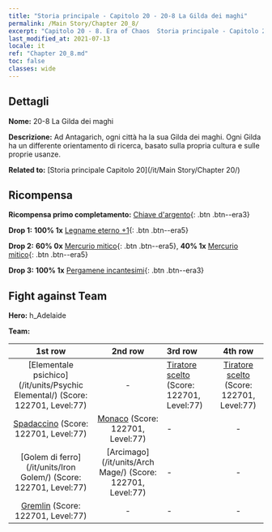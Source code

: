 ```yaml
---
title: "Storia principale - Capitolo 20 - 20-8 La Gilda dei maghi"
permalink: /Main Story/Chapter 20_8/
excerpt: "Capitolo 20 - 8. Era of Chaos  Storia principale - Capitolo 20_8. 20-8 La Gilda dei maghi"
last_modified_at: 2021-07-13
locale: it
ref: "Chapter 20_8.md"
toc: false
classes: wide
---
```


## Dettagli

 **Nome:** 20-8 La Gilda dei maghi

 **Descrizione:** Ad Antagarich, ogni città ha la sua Gilda dei maghi. Ogni Gilda ha un differente orientamento di ricerca, basato sulla propria cultura e sulle proprie usanze.

 **Related to:** [Storia principale Capitolo 20](/it/Main Story/Chapter 20/)

## Ricompensa

 **Ricompensa primo completamento:** [Chiave d'argento](/ItemsIT/con_693/){: .btn .btn--era3}

 **Drop 1:** **100% 1x** [Legname eterno +1](/ItemsIT/mat_69/){: .btn .btn--era5}

 **Drop 2:** **60% 0x** [Mercurio mitico](/ItemsIT/mat_63/){: .btn .btn--era5}, **40% 1x** [Mercurio mitico](/ItemsIT/mat_63/){: .btn .btn--era5}

 **Drop 3:** **100% 1x** [Pergamene incantesimi](/ItemsIT/con_694/){: .btn .btn--era3}


## Fight against Team
 **Hero:** h_Adelaide

 **Team:**


  | 1st row | 2nd row | 3rd row | 4th row |
  |:----:|:----:|:----|:----:|
  | [Elementale psichico](/it/units/Psychic Elemental/) (Score: 122701, Level:77)  | - | [Tiratore scelto](/it/units/Marksman/) (Score: 122701, Level:77)  | [Tiratore scelto](/it/units/Marksman/) (Score: 122701, Level:77)  |
  | [Spadaccino](/it/units/Swordsman/) (Score: 122701, Level:77)  | [Monaco](/it/units/Monk/) (Score: 122701, Level:77)  | - | - |
  | [Golem di ferro](/it/units/Iron Golem/) (Score: 122701, Level:77)  | [Arcimago](/it/units/Arch Mage/) (Score: 122701, Level:77)  | - | - |
  | [Gremlin](/it/units/Gremlin/) (Score: 122701, Level:77)  | - | - | - |


